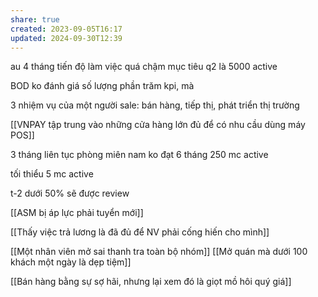 ```yaml
---
share: true
created: 2023-09-05T16:17
updated: 2024-09-30T12:39
---
```

au 4 tháng tiến độ làm việc quá chậm
mục tiêu q2 là 5000 active

BOD ko đánh giá số lượng phần trăm kpi, mà 

3 nhiệm vụ của một người sale: bán hàng, tiếp thị, phát triển thị trường

[[VNPAY tập trung vào những cửa hàng lớn đủ để có nhu cầu dùng máy POS]]


3 tháng liên tục phòng miên nam ko đạt
6 tháng 250 mc active

tối thiểu 5 mc active

t-2 dưới 50% sẽ được review 

[[ASM bị áp lực phải tuyển mới]]


[[Thấy việc trả lương là đã đủ để NV phải cống hiến cho mình]]


[[Một nhân viên mở sai thanh tra toàn bộ nhóm]]
[[Mở quán mà dưới 100 khách một ngày là dẹp tiệm]]


[[Bán hàng bằng sự sợ hãi, nhưng lại xem đó là giọt mồ hôi quý giá]]
